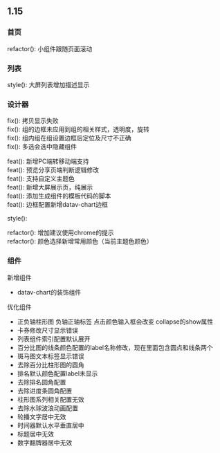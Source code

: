 
## 1.15    

### 首页  

refactor(): 小组件跟随页面滚动  

### 列表  

style(): 大屏列表增加描述显示   

### 设计器

fix(): 拷贝显示失败  
fix(): 组的边框未应用到组的相关样式，透明度，旋转  
fix(): 组内组在组设置边框后定位及尺寸不正确  
fix(): 多选会选中隐藏组件  

feat(): 新增PC端转移动端支持  
feat(): 预览分享页端判断逻辑修改  
feat(): 支持自定义主题色  
feat(): 新增大屏展示页，纯展示  
feat(): 添加生成组件的模板代码的脚本  
feat(): 边框配置新增datav-chart边框  

style(): 

refactor(): 增加建议使用chrome的提示  
refactor(): 颜色选择新增常用颜色（当前主题色颜色）  

### 组件

新增组件  
- datav-chart的装饰组件  

优化组件  
- 正负轴柱形图 负轴正轴标签 点击颜色输入框会改变 collapse的show属性  
- 卡券修改尺寸显示错误  
- 列表组件索引配置默认展开  
- 百分比图的线条颜色配置的label名称修改，现在里面包含圆点和线条两个  
- 斑马图文本标签显示错误  
- 去除百分比柱形图的圆角  
- 排名默认颜色配置label未显示  
- 去除排名圆角配置  
- 去除进度条圆角配置  
- 柱形图系列相关配置无效  
- 去除水球波浪动画配置  
- 轮播文字居中无效  
- 时间器默认水平垂直居中  
- 标题居中无效  
- 数字翻牌器居中无效  